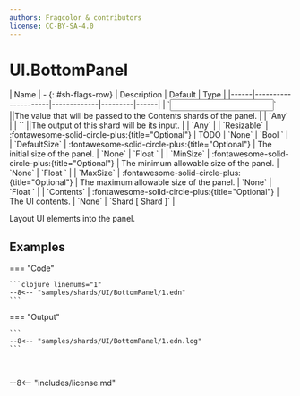```yaml
---
authors: Fragcolor & contributors
license: CC-BY-SA-4.0
---
```



# UI.BottomPanel

<div class="sh-parameters" markdown="1">
| Name | - {: #sh-flags-row} | Description | Default | Type |
|------|---------------------|-------------|---------|------|
| `<input>` ||The value that will be passed to the Contents shards of the panel. | | `Any` |
| `<output>` ||The output of this shard will be its input. | | `Any` |
| `Resizable` | :fontawesome-solid-circle-plus:{title="Optional"}  | TODO | `None` | `Bool ` |
| `DefaultSize` | :fontawesome-solid-circle-plus:{title="Optional"}  | The initial size of the panel. | `None` | `Float ` |
| `MinSize` | :fontawesome-solid-circle-plus:{title="Optional"}  | The minimum allowable size of the panel. | `None` | `Float ` |
| `MaxSize` | :fontawesome-solid-circle-plus:{title="Optional"}  | The maximum allowable size of the panel. | `None` | `Float ` |
| `Contents` | :fontawesome-solid-circle-plus:{title="Optional"}  | The UI contents. | `None` | `Shard [ Shard ]` |

</div>

Layout UI elements into the panel.

## Examples

=== "Code"

    ```clojure linenums="1"
    --8<-- "samples/shards/UI/BottomPanel/1.edn"
    ```

=== "Output"

    ```
    --8<-- "samples/shards/UI/BottomPanel/1.edn.log"
    ```
&nbsp;

--8<-- "includes/license.md"
